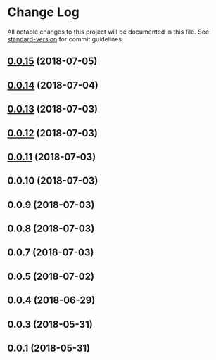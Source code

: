 # Change Log

All notable changes to this project will be documented in this file. See [standard-version](https://github.com/conventional-changelog/standard-version) for commit guidelines.

<a name="0.0.15"></a>
## [0.0.15](https://github.com/mmieluch/vue-bedrock/compare/v0.0.14...v0.0.15) (2018-07-05)



<a name="0.0.14"></a>
## [0.0.14](https://github.com/mmieluch/vue-bedrock/compare/v0.0.13...v0.0.14) (2018-07-04)



<a name="0.0.13"></a>
## [0.0.13](https://github.com/mmieluch/vue-bedrock/compare/v0.0.12...v0.0.13) (2018-07-03)



<a name="0.0.12"></a>
## [0.0.12](https://github.com/mmieluch/vue-bedrock/compare/v0.0.11...v0.0.12) (2018-07-03)



<a name="0.0.11"></a>
## [0.0.11](https://github.com/mmieluch/vue-bedrock/compare/v0.0.10...v0.0.11) (2018-07-03)



<a name="0.0.10"></a>
## 0.0.10 (2018-07-03)



<a name="0.0.9"></a>
## 0.0.9 (2018-07-03)



<a name="0.0.8"></a>
## 0.0.8 (2018-07-03)



<a name="0.0.7"></a>
## 0.0.7 (2018-07-03)



<a name="0.0.5"></a>
## 0.0.5 (2018-07-02)



<a name="0.0.4"></a>
## 0.0.4 (2018-06-29)



<a name="0.0.3"></a>
## 0.0.3 (2018-05-31)



<a name="0.0.1"></a>
## 0.0.1 (2018-05-31)
